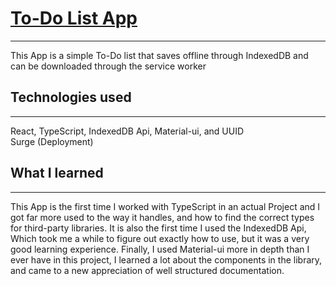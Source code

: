 # [To-Do List App](https://taylentodolist.surge.sh/)
---
This App is a simple To-Do list that saves offline through IndexedDB and can be downloaded through the service worker


## Technologies used
---
React, TypeScript, IndexedDB Api, Material-ui, and UUID <br/>
Surge (Deployment)


## What I learned 
---
This App is the first time I worked with TypeScript in an actual Project and I got far more used to the way it handles, and how to find the correct types for third-party libraries. It is also the first time I used the IndexedDB Api, Which took me a while to figure out exactly how to use, but it was a very good learning experience. Finally, I used Material-ui more in depth than I ever have in this project, I learned a lot about the components in the library, and came to a new appreciation of well structured documentation. 
